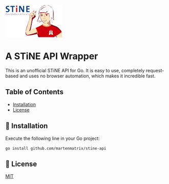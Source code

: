 <img alt="STiNE Logo" height="100" src="./stine_logo.png"/>

# A STiNE API Wrapper

This is an unofficial STiNE API for Go. It is easy to use, completely request-based and uses no browser automation, which makes it incredible fast.

## Table of Contents
- [Installation](#rocket-installation)
- [License](#scroll-license)

## :rocket: Installation
Execute the following line in your Go project:
```shell
go install github.com/martenmatrix/stine-api
```

## :scroll: License
[MIT](./LICENSE)
